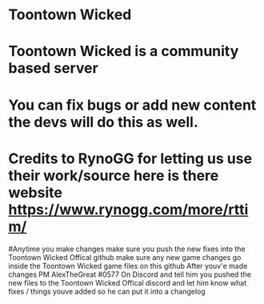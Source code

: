# Toontown Wicked
# Toontown Wicked is a community based server
# You can fix bugs or add new content the devs will do this as well.
# Credits to RynoGG for letting us use their work/source here is there website https://www.rynogg.com/more/rttim/
#Anytime you make changes make sure you push the new fixes into the Toontown Wicked Offical github make sure any new game changes go inside the Toontown Wicked game files on this github
After youv'e made changes PM AlexTheGreat
#0577 On Discord and tell him you pushed the new files to the Toontown Wicked Offical discord and let him know what fixes / things youve added so he can put it into a changelog
